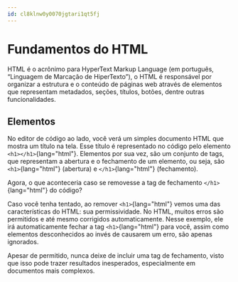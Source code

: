 ```yaml
---
id: cl8klnw0y0070jgtari1qt5fj
---
```



# Fundamentos do HTML

HTML é o acrônimo para HyperText Markup Language (em português, “Linguagem de Marcação de HiperTexto”), o HTML é responsável por organizar a estrutura e o conteúdo de páginas web através de elementos que representam metadados, seções, títulos, botões, dentre outras funcionalidades.

## Elementos

No editor de código ao lado, você verá um simples documento HTML que mostra um título na tela. Esse título é representado no código pelo elemento `<h1></h1>`{lang="html"}. Elementos por sua vez, são um conjunto de tags, que representam a abertura e o fechamento de um elemento, ou seja, são `<h1>`{lang="html"} (abertura) e `</h1>`{lang="html"} (fechamento).

Agora, o que aconteceria caso se removesse a tag de fechamento `</h1>`{lang="html"} do código?

Caso você tenha tentado, ao remover `<h1>`{lang="html"} vemos uma das características do HTML: sua permissividade. No HTML, muitos erros são permitidos e até mesmo corrigidos automaticamente. Nesse exemplo, ele irá automaticamente fechar a tag `<h1>`{lang="html"} para você, assim como elementos desconhecidos ao invés de causarem um erro, são apenas ignorados.

Apesar de permitido, nunca deixe de incluir uma tag de fechamento, visto que isso pode trazer resultados inesperados, especialmente em documentos mais complexos.